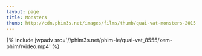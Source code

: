 ```yaml
---
layout: page
title: Monsters
thumb: http://cdn.phim3s.net/images/films/thumb/quai-vat-monsters-2015.jpg
---
```

{% include jwpadv src='//phim3s.net/phim-le/quai-vat_8555/xem-phim//video.mp4' %}